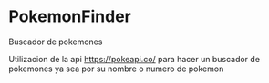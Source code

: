 # PokemonFinder
Buscador de pokemones

Utilizacion de la api https://pokeapi.co/ para hacer un buscador de pokemones ya sea por su nombre o numero de pokemon
